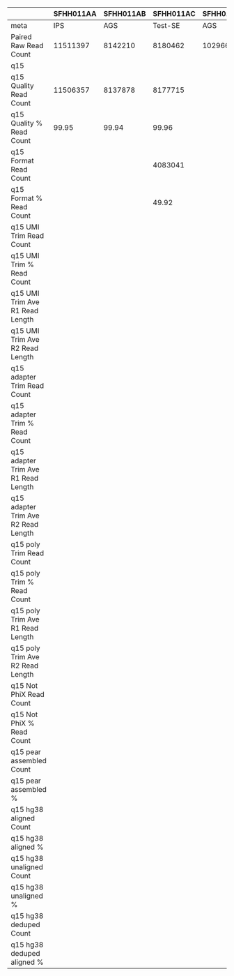 |    | SFHH011AA | SFHH011AB | SFHH011AC | SFHH011AD | SFHH011AE | SFHH011AF | SFHH011AG | SFHH011AH | SFHH011AI | SFHH011AJ | SFHH011AK | SFHH011AL | SFHH011AM | SFHH011AN | SFHH011AO | SFHH011AP | SFHH011AQ | SFHH011AR | SFHH011A | SFHH011AS | SFHH011AT | SFHH011AU | SFHH011AV | SFHH011AW | SFHH011AX | SFHH011AY | SFHH011AZ | SFHH011BA | SFHH011BB | SFHH011BC | SFHH011BD | SFHH011BE | SFHH011BF | SFHH011BG | SFHH011BH | SFHH011BI | SFHH011BJ | SFHH011BK | SFHH011BL | SFHH011BM | SFHH011BN | SFHH011BO | SFHH011BP | SFHH011BQ | SFHH011BR | SFHH011B | SFHH011BS | SFHH011BT | SFHH011BU | SFHH011BV | SFHH011BW | SFHH011BX | SFHH011BY | SFHH011BZ | SFHH011CA | SFHH011CB | SFHH011CC | SFHH011CD | SFHH011CE | SFHH011CF | SFHH011CG | SFHH011CH | SFHH011C | SFHH011D | SFHH011E | SFHH011F | SFHH011G | SFHH011H | SFHH011I | SFHH011J | SFHH011K | SFHH011L | SFHH011M | SFHH011N | SFHH011O | SFHH011P | SFHH011Q | SFHH011R | SFHH011S | SFHH011T | SFHH011U | SFHH011V | SFHH011W | SFHH011X | SFHH011Y | SFHH011Z |
| --- | --- | --- | --- | --- | --- | --- | --- | --- | --- | --- | --- | --- | --- | --- | --- | --- | --- | --- | --- | --- | --- | --- | --- | --- | --- | --- | --- | --- | --- | --- | --- | --- | --- | --- | --- | --- | --- | --- | --- | --- | --- | --- | --- | --- | --- | --- | --- | --- | --- | --- | --- | --- | --- | --- | --- | --- | --- | --- | --- | --- | --- | --- | --- | --- | --- | --- | --- | --- | --- | --- | --- | --- | --- | --- | --- | --- | --- | --- | --- | --- | --- | --- | --- | --- | --- | --- |
| meta | IPS | AGS | Test-SE | AGS | BTC | BTC | IPS | BTC | IPS | IPS | IPS | IPS | AGS | AGS | BTC | IPS | AGS | BTC | AGS | IPS | IPS | BTC | BTC | BTC | BTC | AGS | IPS | BTC | Test-SE | BTC | BTC | IPS | AGS | BTC | IPS | IPS | BTC | BTC | BTC | AGS | AGS | AGS | BTC | BTC | IPS | IPS | AGS | BTC | IPS | BTC | AGS | BTC | BTC | Test-SE | IPS | IPS | IPS | EXPI-PAN | EXPI-PAN | EXPI-PAN | EXPI-PAN | Test-SE | IPS | AGS | BTC | IPS | BTC | AGS | Test-SE | BTC | BTC | BTC | BTC | AGS | AGS | BTC | IPS | IPS | Test-SE | BTC | BTC | BTC | BTC | BTC | AGS | BTC |
| Paired Raw Read Count | 11511397 | 8142210 | 8180462 | 10296694 | 9285744 | 10078326 | 11635433 | 8846214 | 10630989 | 8434680 | 6764653 | 5826567 | 6660922 | 11148087 | 9279562 | 10634029 | 12037577 | 10977350 | 10193695 | 10305586 | 3584992 | 8443045 | 11611860 | 2853190 | 6401309 | 6452799 | 9006359 | 6242041 | 6430568 | 10490337 | 12690964 | 9128559 | 7559105 | 3146044 | 7063949 | 11212375 | 11034649 | 7675429 | 3992633 | 8703156 | 8133210 | 4285145 | 3996213 | 11761538 | 10013144 | 7536 | 9442823 | 9158809 | 11836641 | 11010127 | 10881452 | 8998492 | 8077809 | 6448144 | 12757684 | 11643282 | 12189073 | 11139889 | 10066191 | 11892853 | 11362719 | 11225832 | 7813336 | 11133909 | 9775006 | 11998553 | 7422754 | 8175180 | 8180839 | 10291039 | 7042762 | 8767420 | 7118568 | 6742820 | 10141183 | 10877259 | 6263754 | 8014479 | 3510553 | 6952847 | 11962381 | 6025225 | 10113465 | 12445268 | 9772474 | 7862151 |
| q15 | |  |  |  |  |  |  |  |  |  |  |  |  |  |  |  |  |  |  |  |  |  |  |  |  |  |  |  |  |  |  |  |  |  |  |  |  |  |  |  |  |  |  |  |  |  |  |  |  |  |  |  |  |  |  |  |  |  |  |  |  |  |  |  |  |  |  |  |  |  |  |  |  |  |  |  |  |  |  |  |  |  |  |  |  |  | 
| q15 Quality Read Count | 11506357 | 8137878 | 8177715 |  |  |  |  |  |  |  |  |  |  |  |  |  |  |  | 10191722 |  |  |  |  |  |  |  |  |  |  |  |  |  |  |  |  |  |  |  |  |  |  |  |  |  |  | 7516 |  |  |  |  |  |  |  |  |  |  |  |  |  |  |  |  | 7811261 | 11130486 | 9772862 | 11996455 | 7421113 | 8172921 | 8178978 | 10288083 | 7038937 | 8763821 | 7113589 | 6740692 | 10136522 | 10873681 | 6261264 | 8009442 | 3508125 | 6950865 | 11959407 | 6024027 | 10110122 | 12441539 | 9770396 | 7859485 |
| q15 Quality % Read Count | 99.95 | 99.94 | 99.96 |  |  |  |  |  |  |  |  |  |  |  |  |  |  |  | 99.98 |  |  |  |  |  |  |  |  |  |  |  |  |  |  |  |  |  |  |  |  |  |  |  |  |  |  | 99.73 |  |  |  |  |  |  |  |  |  |  |  |  |  |  |  |  | 99.97 | 99.96 | 99.97 | 99.98 | 99.97 | 99.97 | 99.97 | 99.97 | 99.94 | 99.95 | 99.93 | 99.96 | 99.95 | 99.96 | 99.96 | 99.93 | 99.93 | 99.97 | 99.97 | 99.98 | 99.96 | 99.97 | 99.97 | 99.96 |
| q15 Format Read Count |  |  | 4083041 |  |  |  |  |  |  |  |  |  |  |  |  |  |  |  | 6261711 |  |  |  |  |  |  |  |  |  |  |  |  |  |  |  |  |  |  |  |  |  |  |  |  |  |  | 4291 |  |  |  |  |  |  |  |  |  |  |  |  |  |  |  |  | 4848203 | 7628384 | 6290249 | 7721143 | 4910651 | 4982118 | 5294539 | 3922535 | 4788871 | 2932617 | 5191430 | 3935961 | 6009628 | 6824211 | 3381575 | 5357720 | 1887524 | 3679147 | 6496802 | 2845192 | 4899085 | 6806714 | 5662799 | 3934239 |
| q15 Format % Read Count |  |  | 49.92 |  |  |  |  |  |  |  |  |  |  |  |  |  |  |  | 61.43 |  |  |  |  |  |  |  |  |  |  |  |  |  |  |  |  |  |  |  |  |  |  |  |  |  |  | 57.09 |  |  |  |  |  |  |  |  |  |  |  |  |  |  |  |  | 62.06 | 68.53 | 64.36 | 64.36 | 66.17 | 60.95 | 64.73 | 38.12 | 68.03 | 33.46 | 72.97 | 58.39 | 59.28 | 62.75 | 54.00 | 66.89 | 53.80 | 52.93 | 54.32 | 47.23 | 48.45 | 54.70 | 57.95 | 50.05 |
| q15 UMI Trim Read Count |  |  |  |  |  |  |  |  |  |  |  |  |  |  |  |  |  |  | 6254214 |  |  |  |  |  |  |  |  |  |  |  |  |  |  |  |  |  |  |  |  |  |  |  |  |  |  | 4286 |  |  |  |  |  |  |  |  |  |  |  |  |  |  |  |  | 4841026 | 7608289 | 6279599 | 7715560 | 4903391 | 4973954 | 5289863 | 3916208 | 4779630 | 2927854 | 5183423 | 3928099 | 5999160 | 6813951 | 3375655 | 5332854 | 1884121 | 3673793 | 6485067 | 2840791 | 4890425 | 6796425 | 5655374 | 3930336 |
| q15 UMI Trim % Read Count |  |  |  |  |  |  |  |  |  |  |  |  |  |  |  |  |  |  | 99.88 |  |  |  |  |  |  |  |  |  |  |  |  |  |  |  |  |  |  |  |  |  |  |  |  |  |  | 99.88 |  |  |  |  |  |  |  |  |  |  |  |  |  |  |  |  | 99.85 | 99.73 | 99.83 | 99.92 | 99.85 | 99.83 | 99.91 | 99.83 | 99.80 | 99.83 | 99.84 | 99.80 | 99.82 | 99.84 | 99.82 | 99.53 | 99.81 | 99.85 | 99.81 | 99.84 | 99.82 | 99.84 | 99.86 | 99.90 |
| q15 UMI Trim Ave R1 Read Length |  |  |  |  |  |  |  |  |  |  |  |  |  |  |  |  |  |  | 128.516 |  |  |  |  |  |  |  |  |  |  |  |  |  |  |  |  |  |  |  |  |  |  |  |  |  |  | 133.418 |  |  |  |  |  |  |  |  |  |  |  |  |  |  |  |  | 130.379 | 137.28 | 129.609 | 139.176 | 123.273 | 131.145 | 124.094 | 134.44 | 137.041 | 128.246 | 133.26 | 133.47 | 135.005 | 128.002 | 126.82 | 141.768 | 122.46 | 105.561 | 131.753 | 130.137 | 128.949 | 121.869 | 129.037 | 122.853 |
| q15 UMI Trim Ave R2 Read Length |  |  |  |  |  |  |  |  |  |  |  |  |  |  |  |  |  |  | 60.1459 |  |  |  |  |  |  |  |  |  |  |  |  |  |  |  |  |  |  |  |  |  |  |  |  |  |  | 64.0663 |  |  |  |  |  |  |  |  |  |  |  |  |  |  |  |  | 58.5001 | 60.6305 | 58.7744 | 63.8013 | 61.4372 | 60.1027 | 67.1508 | 60.4207 | 73.7972 | 63.2452 | 69.85 | 61.0393 | 64.9718 | 59.3872 | 59.8015 | 65.618 | 66.7686 | 61.7072 | 57.7373 | 56.7306 | 61.9543 | 62.5153 | 59.5246 | 68.9777 |
| q15 adapter Trim Read Count |  |  |  |  |  |  |  |  |  |  |  |  |  |  |  |  |  |  | 6254199 |  |  |  |  |  |  |  |  |  |  |  |  |  |  |  |  |  |  |  |  |  |  |  |  |  |  | 4286 |  |  |  |  |  |  |  |  |  |  |  |  |  |  |  |  | 4841018 | 7608282 | 6279578 | 7715552 | 4903367 | 4973931 | 5289841 | 3916182 | 4779623 | 2927810 | 5183366 | 3928087 | 5999139 | 6813935 | 3375644 | 5332851 | 1884087 | 3673605 | 6485053 | 2840742 | 4890395 | 6796365 | 5655362 | 3930315 |
| q15 adapter Trim % Read Count |  |  |  |  |  |  |  |  |  |  |  |  |  |  |  |  |  |  | 99.99 |  |  |  |  |  |  |  |  |  |  |  |  |  |  |  |  |  |  |  |  |  |  |  |  |  |  | 100.00 |  |  |  |  |  |  |  |  |  |  |  |  |  |  |  |  | 99.99 | 99.99 | 99.99 | 99.99 | 99.99 | 99.99 | 99.99 | 99.99 | 99.99 | 99.99 | 99.99 | 99.99 | 99.99 | 99.99 | 99.99 | 99.99 | 99.99 | 99.99 | 99.99 | 99.99 | 99.99 | 99.99 | 99.99 | 99.99 |
| q15 adapter Trim Ave R1 Read Length |  |  |  |  |  |  |  |  |  |  |  |  |  |  |  |  |  |  | 125.165 |  |  |  |  |  |  |  |  |  |  |  |  |  |  |  |  |  |  |  |  |  |  |  |  |  |  | 131.053 |  |  |  |  |  |  |  |  |  |  |  |  |  |  |  |  | 127.064 | 136.522 | 125.783 | 138.567 | 119.374 | 127.251 | 121.576 | 132.332 | 136.549 | 124.887 | 131.786 | 131.065 | 132.644 | 124.525 | 122.905 | 141.287 | 118.32 | 100.854 | 128.593 | 126.386 | 125.666 | 117.629 | 125.916 | 121.923 |
| q15 adapter Trim Ave R2 Read Length |  |  |  |  |  |  |  |  |  |  |  |  |  |  |  |  |  |  | 58.9603 |  |  |  |  |  |  |  |  |  |  |  |  |  |  |  |  |  |  |  |  |  |  |  |  |  |  | 63.3759 |  |  |  |  |  |  |  |  |  |  |  |  |  |  |  |  | 57.4762 | 60.2587 | 57.5908 | 63.4661 | 60.3018 | 58.8215 | 65.8348 | 59.6618 | 73.6185 | 62.3464 | 69.2659 | 60.1612 | 64.1928 | 58.4997 | 58.645 | 65.3983 | 65.5223 | 60.8236 | 56.8431 | 55.3231 | 60.8082 | 61.4572 |  | 68.0964 |
| q15 poly Trim Read Count |  |  |  |  |  |  |  |  |  |  |  |  |  |  |  |  |  |  | 2202693 |  |  |  |  |  |  |  |  |  |  |  |  |  |  |  |  |  |  |  |  |  |  |  |  |  |  | 1221 |  |  |  |  |  |  |  |  |  |  |  |  |  |  |  |  | 1678340 | 2484922 | 2205115 | 2870703 | 1521258 | 1749211 | 1618807 | 1299395 | 1328901 | 849205 | 1534123 | 1316061 | 1995731 | 2240586 | 1125917 | 1570367 | 511854 | 663706 | 2213764 | 1123522 | 1576060 | 1916725 |  | 1097962 |
| q15 poly Trim % Read Count |  |  |  |  |  |  |  |  |  |  |  |  |  |  |  |  |  |  | 35.21 |  |  |  |  |  |  |  |  |  |  |  |  |  |  |  |  |  |  |  |  |  |  |  |  |  |  | 28.48 |  |  |  |  |  |  |  |  |  |  |  |  |  |  |  |  | 34.66 | 32.66 | 35.11 | 37.20 | 31.02 | 35.16 | 30.60 | 33.18 | 27.80 | 29.00 | 29.59 | 33.50 | 33.26 | 32.88 | 33.35 | 29.44 | 27.16 | 18.06 | 34.13 | 39.55 | 32.22 | 28.20 |  | 27.93 |
| q15 poly Trim Ave R1 Read Length |  |  |  |  |  |  |  |  |  |  |  |  |  |  |  |  |  |  | 85.5138 |  |  |  |  |  |  |  |  |  |  |  |  |  |  |  |  |  |  |  |  |  |  |  |  |  |  | 90.5504 |  |  |  |  |  |  |  |  |  |  |  |  |  |  |  |  | 88.0626 | 106.511 | 86.3787 | 107.261 | 80.6923 | 89.4241 | 86.6703 | 94.3767 | 108.447 | 89.3472 | 99.4598 | 93.7639 | 96.4983 | 85.8128 | 84.9928 | 114.05 | 78.7995 | 80.8568 | 90.1231 | 90.1486 | 90.1218 | 83.8646 |  | 93.0734 |
| q15 poly Trim Ave R2 Read Length |  |  |  |  |  |  |  |  |  |  |  |  |  |  |  |  |  |  | 46.5834 |  |  |  |  |  |  |  |  |  |  |  |  |  |  |  |  |  |  |  |  |  |  |  |  |  |  | 44.9779 |  |  |  |  |  |  |  |  |  |  |  |  |  |  |  |  | 46.3191 | 49.462 | 48.1448 | 50.7238 | 45.6834 | 47.8246 | 46.4044 | 48.2601 | 45.2947 | 45.9388 | 45.8107 | 47.7976 | 47.8504 | 44.5083 | 46.6037 | 48.8767 | 45.3059 | 44.9194 | 46.9843 | 50.3632 | 47.4052 | 45.9817 |  | 49.5866 |
| q15 Not PhiX Read Count |  |  |  |  |  |  |  |  |  |  |  |  |  |  |  |  |  |  | 2202693 |  |  |  |  |  |  |  |  |  |  |  |  |  |  |  |  |  |  |  |  |  |  |  |  |  |  | 1221 |  |  |  |  |  |  |  |  |  |  |  |  |  |  |  |  | 1678340 | 2484922 | 2205115 | 2870703 | 1521258 | 1749211 | 1618807 | 1299395 | 1328901 | 849205 | 1534123 | 1316061 | 1995731 | 2240586 | 1125917 | 1570367 | 511854 | 663706 | 2213764 | 1123522 | 1576060 | 1916725 |  | 1097962 |
| q15 Not PhiX % Read Count |  |  |  |  |  |  |  |  |  |  |  |  |  |  |  |  |  |  | 100.00 |  |  |  |  |  |  |  |  |  |  |  |  |  |  |  |  |  |  |  |  |  |  |  |  |  |  | 100.00 |  |  |  |  |  |  |  |  |  |  |  |  |  |  |  |  | 100.00 | 100.00 | 100.00 | 100.00 | 100.00 | 100.00 | 100.00 | 100.00 | 100.00 | 100.00 | 100.00 | 100.00 | 100.00 | 100.00 | 100.00 | 100.00 | 100.00 | 100.00 | 100.00 | 100.00 | 100.00 | 100.00 |  | 100.00 |
| q15 pear assembled Count |  |  |  |  |  |  |  |  |  |  |  |  |  |  |  |  |  |  | 880765 |  |  |  |  |  |  |  |  |  |  |  |  |  |  |  |  |  |  |  |  |  |  |  |  |  |  | 447 |  |  |  |  |  |  |  |  |  |  |  |  |  |  |  |  | 644400 | 1057786 | 826134 | 1175772 | 585850 | 699263 | 733759 | 494247 | 537426 | 336342 | 613506 | 514947 | 776671 | 875647 | 452211 | 613416 | 195478 | 254802 | 834918 | 494021 | 662245 | 751113 |  |  |
| q15 pear assembled % |  |  |  |  |  |  |  |  |  |  |  |  |  |  |  |  |  |  | 39.98 |  |  |  |  |  |  |  |  |  |  |  |  |  |  |  |  |  |  |  |  |  |  |  |  |  |  | 36.60 |  |  |  |  |  |  |  |  |  |  |  |  |  |  |  |  | 38.39 | 42.56 | 37.46 | 40.95 | 38.51 | 39.97 | 45.32 | 38.03 | 40.44 | 39.60 | 39.99 | 39.12 | 38.91 | 39.08 | 40.16 | 39.06 | 38.19 | 38.39 | 37.71 | 43.97 | 42.01 | 39.18 |  |  |
| q15 hg38 aligned Count |  |  |  |  |  |  |  |  |  |  |  |  |  |  |  |  |  |  | 2833982 |  |  |  |  |  |  |  |  |  |  |  |  |  |  |  |  |  |  |  |  |  |  |  |  |  |  | 1582 |  |  |  |  |  |  |  |  |  |  |  |  |  |  |  |  | 2165984 | 3332182 | 2828678 | 3899752 | 1907110 | 2276866 | 2074859 | 1706704 | 1718862 | 1082963 | 1995658 | 1718386 | 2621457 | 2835592 | 1439316 | 2116319 | 627764 | 790097 |  | 1494298 |  |  |  |  |
| q15 hg38 aligned % |  |  |  |  |  |  |  |  |  |  |  |  |  |  |  |  |  |  | 128.65 |  |  |  |  |  |  |  |  |  |  |  |  |  |  |  |  |  |  |  |  |  |  |  |  |  |  | 129.56 |  |  |  |  |  |  |  |  |  |  |  |  |  |  |  |  | 129.05 | 134.09 | 128.27 | 135.84 | 125.36 | 130.16 | 128.17 | 131.34 | 129.34 | 127.52 | 130.08 | 130.57 | 131.35 | 126.55 | 127.83 | 134.76 | 122.64 | 119.04 |  | 133.00 |  |  |  |  |
| q15 hg38 unaligned Count |  |  |  |  |  |  |  |  |  |  |  |  |  |  |  |  |  |  | 1571404 |  |  |  |  |  |  |  |  |  |  |  |  |  |  |  |  |  |  |  |  |  |  |  |  |  |  | 860 |  |  |  |  |  |  |  |  |  |  |  |  |  |  |  |  | 1190696 | 1637662 | 1581552 | 1841654 | 1135406 | 1221556 | 1162755 | 892086 | 938940 | 615447 | 1072588 | 913736 | 1370005 | 1645580 | 812518 | 1024415 | 395944 | 537315 |  | 752746 |  |  |  |  |
| q15 hg38 unaligned % |  |  |  |  |  |  |  |  |  |  |  |  |  |  |  |  |  |  | 71.34 |  |  |  |  |  |  |  |  |  |  |  |  |  |  |  |  |  |  |  |  |  |  |  |  |  |  | 70.43 |  |  |  |  |  |  |  |  |  |  |  |  |  |  |  |  | 70.94 | 65.90 | 71.72 | 64.15 | 74.63 | 69.83 | 71.82 | 68.65 | 70.65 | 72.47 | 69.91 | 69.42 | 68.64 | 73.44 | 72.16 | 65.23 | 77.35 | 80.95 |  | 66.99 |  |  |  |  |
| q15 hg38 deduped Count |  |  |  |  |  |  |  |  |  |  |  |  |  |  |  |  |  |  |  |  |  |  |  |  |  |  |  |  |  |  |  |  |  |  |  |  |  |  |  |  |  |  |  |  |  |  |  |  |  |  |  |  |  |  |  |  |  |  |  |  |  |  |  |  |  |  |  |  |  |  |  |  |  |  |  |  |  |  |  |  |  |  |  |  |  |  |
| q15 hg38 deduped aligned % |  |  |  |  |  |  |  |  |  |  |  |  |  |  |  |  |  |  |  |  |  |  |  |  |  |  |  |  |  |  |  |  |  |  |  |  |  |  |  |  |  |  |  |  |  |  |  |  |  |  |  |  |  |  |  |  |  |  |  |  |  |  |  |  |  |  |  |  |  |  |  |  |  |  |  |  |  |  |  |  |  |  |  |  |  |  |

